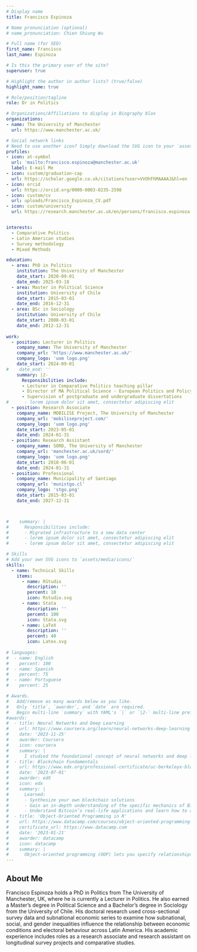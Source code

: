 ```yaml
---
# Display name
title: Francisco Espinoza

# Name pronunciation (optional)
# name_pronunciation: Chien Shiung Wu

# Full name (for SEO)
first_name: Francisco
last_name: Espinoza

# Is this the primary user of the site?
superuser: true

# Highlight the author in author lists? (true/false)
highlight_name: true

# Role/position/tagline
role: Dr in Politics

# Organizations/Affiliations to display in Biography blox
organizations:
- name: The University of Manchester
  url: https://www.manchester.ac.uk/

# Social network links
# Need to use another icon? Simply download the SVG icon to your `assets/media/icons/` folder.
profiles:
- icon: at-symbol
  url: 'mailto:francisco.espinoza@manchester.ac.uk'
  label: E-mail Me
- icon: custom/graduation-cap
  url: https://scholar.google.co.uk/citations?user=VVOhFhMAAAAJ&hl=en
- icon: orcid
  url: https://orcid.org/0000-0003-0235-2598
- icon: custom/cv
  url: uploads/Francisco_Espinoza_CV.pdf
- icon: custom/university
  url: https://research.manchester.ac.uk/en/persons/francisco.espinoza


interests:
  - Comparative Politics
  - Latin American studies
  - Survey methodology
  - Mixed Methods

education:
  - area: PhD in Politics
    institution: The University of Manchester
    date_start: 2020-09-01
    date_end: 2025-03-18
  - area: Master in Political Science
    institution: University of Chile
    date_start: 2015-03-01
    date_end: 2016-12-31
  - area: BSc in Sociology
    institution: University of Chile
    date_start: 2008-03-01
    date_end: 2012-12-31
    
work:
  - position: Lecturer in Politics
    company_name: The University of Manchester
    company_url: 'https://www.manchester.ac.uk/'
    company_logo: 'uom logo.png'
    date_start: 2024-09-01
#    date_end: ''
    summary: |2-
      Responsibilities include:
      - Lecturer in Comparative Politics teaching pillar
      - Director of MA Political Science - European Politics and Policy Pathway
      - Supervision of postgraduate and undergraduate dissertations
#      - lorem ipsum dolor sit amet, consectetur adipiscing elit
  - position: Research Associate
    company_name: MOBILISE Project, The University of Manchester
    company_url: 'mobiliseproject.com/'
    company_logo: 'uom logo.png'
    date_start: 2023-05-01
    date_end: 2024-01-31
  - position: Research Assistant
    company_name: SORD, The University of Manchester
    company_url: 'manchester.ac.uk/sord/'
    company_logo: 'uom logo.png'
    date_start: 2018-06-01
    date_end: 2024-01-31
  - position: Professional
    company_name: Municipality of Santiago
    company_url: 'munistgo.cl'
    company_logo: 'stgo.png'
    date_start: 2015-03-01
    date_end: 2027-12-31



#    summary: |
#      Responsibilities include:
#      - Migrated infrastructure to a new data center
#      - lorem ipsum dolor sit amet, consectetur adipiscing elit
#      - lorem ipsum dolor sit amet, consectetur adipiscing elit

# Skills
# Add your own SVG icons to `assets/media/icons/`
skills:
  - name: Technical Skills
    items:
      - name: RStudio
        description: ''
        percent: 10
        icon: Rstudio.svg
      - name: Stata
        description: ''
        percent: 100
        icon: Stata.svg
      - name: LaTeX
        description: ''
        percent: 40
        icon: Latex.svg
  
# languages:
#  - name: English
#    percent: 100
#  - name: Spanish
#    percent: 75
#  - name: Portuguese
#    percent: 25

# Awards.
#   Add/remove as many awards below as you like.
#   Only `title`, `awarder`, and `date` are required.
#   Begin multi-line `summary` with YAML's `|` or `|2-` multi-line prefix and indent 2 spaces below.
#awards:
#  - title: Neural Networks and Deep Learning
#    url: https://www.coursera.org/learn/neural-networks-deep-learning
#    date: '2023-11-25'
#    awarder: Coursera
#    icon: coursera
#    summary: |
#      I studied the foundational concept of neural networks and deep learning. By the end, I was familiar with the significant technological trends driving the rise of deep learning; build, train, and apply fully connected deep neural networks; implement efficient (vectorized) neural networks; identify key parameters in a neural network’s architecture; and apply deep learning to your own applications.
#  - title: Blockchain Fundamentals
#    url: https://www.edx.org/professional-certificate/uc-berkeleyx-blockchain-fundamentals
#    date: '2023-07-01'
#    awarder: edX
#    icon: edx
#    summary: |
#      Learned:
#      - Synthesize your own blockchain solutions
#      - Gain an in-depth understanding of the specific mechanics of Bitcoin
#      - Understand Bitcoin’s real-life applications and learn how to attack and destroy Bitcoin, Ethereum, smart contracts and Dapps, and alternatives to Bitcoin’s Proof-of-Work consensus algorithm
#  - title: 'Object-Oriented Programming in R'
#    url: https://www.datacamp.com/courses/object-oriented-programming-with-s3-and-r6-in-r
#    certificate_url: https://www.datacamp.com
#    date: '2023-01-21'
#    awarder: datacamp
#    icon: datacamp
#    summary: |
#      Object-oriented programming (OOP) lets you specify relationships between functions and the objects that they can act on, helping you manage complexity in your code. This is an intermediate level course, providing an introduction to OOP, using the S3 and R6 systems. S3 is a great day-to-day R programming tool that simplifies some of the functions that you write. R6 is especially useful for industry-specific analyses, working with web APIs, and building GUIs.
---
```


## About Me

Francisco Espinoza holds a PhD in Politics from The University of Manchester, UK, where he is currently a Lecturer in Politics. He also earned a Master’s degree in Political Science and a Bachelor’s degree in Sociology from the University of Chile. His doctoral research used cross-sectional survey data and subnational economic series to examine how subnational, social, and gender inequalities influence the relationship between economic conditions and electoral behaviour across Latin America. His academic experience includes roles as a research associate and research assistant on longitudinal survey projects and comparative studies.
